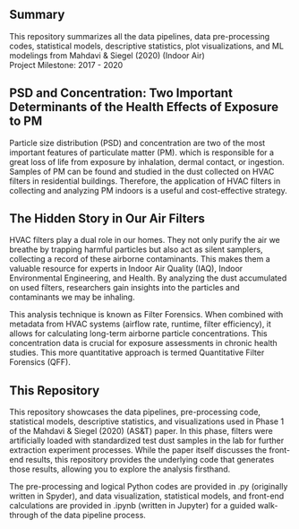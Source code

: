 ## Summary
This repository summarizes all the data pipelines, data pre-processing codes, statistical models, descriptive statistics, plot visualizations, and ML modelings from Mahdavi & Siegel (2020) (Indoor Air)  
Project Milestone: 2017 - 2020  

## PSD and Concentration: Two Important Determinants of the Health Effects of Exposure to PM

Particle size distribution (PSD) and concentration are two of the most important features of particulate matter (PM). which is responsible for a great loss of life from exposure by inhalation, dermal contact, or ingestion. Samples of PM can be found and studied in the dust collected on HVAC filters in residential buildings. Therefore, the application of HVAC filters in collecting and analyzing PM indoors is a useful and cost-effective strategy.

## The Hidden Story in Our Air Filters

HVAC filters play a dual role in our homes. They not only purify the air we breathe by trapping harmful particles but also act as silent samplers, collecting a record of these airborne contaminants. This makes them a valuable resource for experts in Indoor Air Quality (IAQ), Indoor Environmental Engineering, and Health. By analyzing the dust accumulated on used filters, researchers gain insights into the particles and contaminants we may be inhaling.

This analysis technique is known as Filter Forensics. When combined with metadata from HVAC systems (airflow rate, runtime, filter efficiency), it allows for calculating long-term airborne particle concentrations. This concentration data is crucial for exposure assessments in chronic health studies. This more quantitative approach is termed Quantitative Filter Forensics (QFF).

## This Repository
This repository showcases the data pipelines, pre-processing code, statistical models, descriptive statistics, and visualizations used in Phase 1 of the Mahdavi & Siegel (2020) (AS&T) paper. 
In this phase, filters were artificially loaded with standardized test dust samples in the lab for further extraction experiment processes.
While the paper itself discusses the front-end results, this repository provides the underlying code that generates those results, allowing you to explore the analysis firsthand.

The pre-processing and logical Python codes are provided in .py (originally written in Spyder), and data visualization, statistical models, and front-end calculations are provided in .ipynb (written in Jupyter) for a guided walk-through of the data pipeline process.
